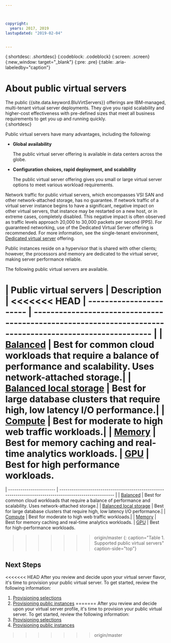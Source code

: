 ```yaml
---



copyright:
  years: 2017, 2019
lastupdated: "2019-02-04"


---
```


{:shortdesc: .shortdesc}
{:codeblock: .codeblock}
{:screen: .screen}
{:new_window: target="_blank"}
{:pre: .pre}
{:table: .aria-labeledby="caption"}

# About public virtual servers
The public {{site.data.keyword.BluVirtServers}} offerings are IBM-managed, multi-tenant virtual server deployments. They give you rapid scalability and higher-cost effectiveness with pre-defined sizes that meet all business requirements to get you up and running quickly.  
{:shortdesc}

Public virtual servers have many advantages, including the following:

* **Global availability**

    The public virtual server offering is available in data centers across the globe.

* **Configuration choices, rapid deployment, and scalability**

    The public virtual server offering gives you small or large virtual server options to meet various workload requirements.

Network traffic for public virtual servers, which encompasses VSI SAN and other network-attached storage, has no guarantee. If network traffic of a virtual server instance begins to have a significant, negative impact on other virtual servers, that instance may be restarted on a new host, or in extreme cases, completely disabled. This negative impact is often observed as traffic levels approach 20,000 to 30,000 packets per second (PPS).  For guaranteed networking, use of the Dedicated Virtual Server offering is recommended. For more information, see the single-tenant environment, [Dedicated virtual server](/docs/vsi/vsi_dedicated.html) offering.

Public instances reside on a hypervisor that is shared with other clients; however, the processors and memory are dedicated to the virtual server, making server performance reliable.

The following public virtual servers are available.

| Public virtual servers  | Description                                                                                              |
<<<<<<< HEAD
| ----------------------- | -------------------------------------------------------------------------------------------------------- |
| [Balanced](/docs/vsi/vsi_public_balanced.html) | Best for common cloud workloads that require a balance of performance and scalability. Uses network-attached storage.|
| [Balanced local storage](/docs/vsi/vsi_public_balanced_local.html) | Best for large database clusters that require high, low latency I/O performance.|
| [Compute](/docs/vsi/vsi_public_compute.html) | Best for moderate to high web traffic workloads.|
| [Memory](/docs/vsi/vsi_public_memory.html)  | Best for memory caching and real-time analytics workloads.
| [GPU](/docs/vsi/vsi_public_gpu.html)  | Best for high performance workloads.
=======
| ----------------------- | -------------------------------------------------------------------------------------------------------- | 
| [Balanced](../vsi/vsi_public_balanced.html) | Best for common cloud workloads that require a balance of performance and scalability. Uses network-attached storage.|
| [Balanced local storage](../vsi/vsi_public_balanced_local.html) | Best for large database clusters that require high, low latency I/O performance.|
| [Compute](../vsi/vsi_public_compute.html) | Best for moderate to high web traffic workloads.|
| [Memory](../vsi/vsi_public_memory.html)  | Best for memory caching and real-time analytics workloads.
| [GPU](../vsi/vsi_public_gpu.html)  | Best for high-performance workloads.
>>>>>>> origin/master
{: caption="Table 1. Supported public virtual servers" caption-side="top"}

## Next Steps

<<<<<<< HEAD
After you review and decide upon your virtual server flavor, it's time to provision your public virtual server. To get started, review the following information:
1. [Provisioning selections](/docs/vsi/vsi_public_selections.html)
2. [Provisioning public instances](/docs/vsi/vsi_provision_public.html)
=======
After you review and decide upon your virtual server profile, it's time to provision your public virtual server. To get started, review the following information: 
1. [Provisioning selections](../vsi/vsi_public_selections.html)
2. [Provisioning public instances](../vsi/vsi_provision_public.html)
>>>>>>> origin/master
